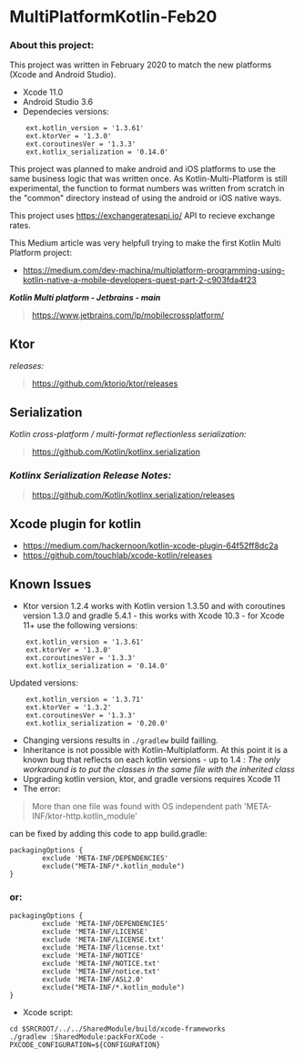 # MultiPlatformKotlin-Feb20
 
 ### About this project:
 This project was written in February 2020 to match the new platforms (Xcode and Android Studio).
- Xcode 11.0 
- Android Studio 3.6
- Dependecies versions:
~~~
    ext.kotlin_version = '1.3.61'
    ext.ktorVer = '1.3.0'
    ext.coroutinesVer = '1.3.3'
    ext.kotlix_serialization = '0.14.0'
~~~

This project was planned to make android and iOS platforms to use the same business logic that was written once. 
As Kotlin-Multi-Platform is still experimental, the function to format numbers was written from scratch in the "common" directory instead of using the android or iOS native ways.

This project uses https://exchangeratesapi.io/ API to recieve exchange rates.

This Medium article was very helpfull trying to make the first Kotlin Multi Platform project:
- https://medium.com/dev-machina/multiplatform-programming-using-kotlin-native-a-mobile-developers-quest-part-2-c903fda4f23

__*Kotlin Multi platform - Jetbrains - main*__
>https://www.jetbrains.com/lp/mobilecrossplatform/

## Ktor
*releases:*
> https://github.com/ktorio/ktor/releases

## Serialization
*Kotlin cross-platform / multi-format reflectionless serialization:*
>https://github.com/Kotlin/kotlinx.serialization
### *Kotlinx Serialization Release Notes:*
>https://github.com/Kotlin/kotlinx.serialization/releases

## Xcode plugin for kotlin
- https://medium.com/hackernoon/kotlin-xcode-plugin-64f52ff8dc2a
- https://github.com/touchlab/xcode-kotlin/releases

## Known Issues
- Ktor version 1.2.4 works with Kotlin version 1.3.50 and with coroutines version 1.3.0 and gradle 5.4.1 - this works with Xcode 10.3 - for Xcode 11+ use the following versions:
~~~
    ext.kotlin_version = '1.3.61'
    ext.ktorVer = '1.3.0'
    ext.coroutinesVer = '1.3.3'
    ext.kotlix_serialization = '0.14.0'
~~~
Updated versions:
~~~
    ext.kotlin_version = '1.3.71'
    ext.ktorVer = '1.3.2'
    ext.coroutinesVer = '1.3.3'
    ext.kotlix_serialization = '0.20.0'
~~~
- Changing versions results in `./gradlew` build failling.
- Inheritance is not possible with Kotlin-Multiplatform. At this point it is a known bug that reflects on each kotlin versions - up to 1.4 : *The only workaround is to put the classes in the same file with the inherited class*
- Upgrading kotlin version, ktor, and gradle versions requires Xcode 11
- The error: 
 > More than one file was found with OS independent path 'META-INF/ktor-http.kotlin_module'

   can be fixed by adding this code to app build.gradle:
~~~
packagingOptions {
        exclude 'META-INF/DEPENDENCIES'
        exclude("META-INF/*.kotlin_module")
}
~~~
### or: 
~~~
packagingOptions {
        exclude 'META-INF/DEPENDENCIES'
        exclude 'META-INF/LICENSE'
        exclude 'META-INF/LICENSE.txt'
        exclude 'META-INF/license.txt'
        exclude 'META-INF/NOTICE'
        exclude 'META-INF/NOTICE.txt'
        exclude 'META-INF/notice.txt'
        exclude 'META-INF/ASL2.0'
        exclude("META-INF/*.kotlin_module")
}
~~~

- Xcode script:
~~~
cd $SRCROOT/../../SharedModule/build/xcode-frameworks
./gradlew :SharedModule:packForXCode -PXCODE_CONFIGURATION=${CONFIGURATION}
~~~



